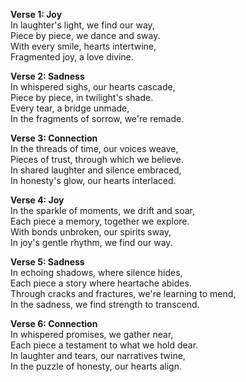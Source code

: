 

**Verse 1: Joy**  
In laughter's light, we find our way,  
Piece by piece, we dance and sway.  
With every smile, hearts intertwine,  
Fragmented joy, a love divine.  

**Verse 2: Sadness**  
In whispered sighs, our hearts cascade,  
Piece by piece, in twilight's shade.  
Every tear, a bridge unmade,  
In the fragments of sorrow, we're remade.  

**Verse 3: Connection**  
In the threads of time, our voices weave,  
Pieces of trust, through which we believe.  
In shared laughter and silence embraced,  
In honesty's glow, our hearts interlaced.  

**Verse 4: Joy**  
In the sparkle of moments, we drift and soar,  
Each piece a memory, together we explore.  
With bonds unbroken, our spirits sway,  
In joy's gentle rhythm, we find our way.  

**Verse 5: Sadness**  
In echoing shadows, where silence hides,  
Each piece a story where heartache abides.  
Through cracks and fractures, we're learning to mend,  
In the sadness, we find strength to transcend.  

**Verse 6: Connection**  
In whispered promises, we gather near,  
Each piece a testament to what we hold dear.  
In laughter and tears, our narratives twine,  
In the puzzle of honesty, our hearts align.